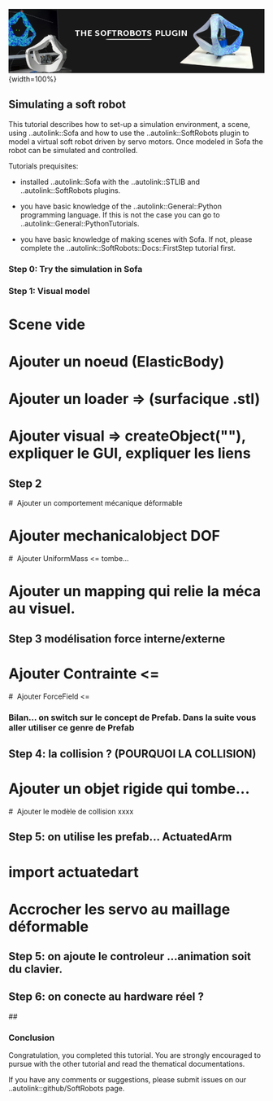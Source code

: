 ![](../../images/pluginimage.png){width=100%}

## Simulating a soft robot
This tutorial describes how to set-up a simulation environment, a scene, using ..autolink::Sofa and how to use the
..autolink::SoftRobots plugin to model a virtual soft robot driven by servo motors. 
Once modeled in Sofa the robot can be simulated and controlled.

Tutorials prequisites:

- installed ..autolink::Sofa with the ..autolink::STLIB and
..autolink::SoftRobots plugins.

- you have basic knowledge of the ..autolink::General::Python programming language. If this is not the case you can go to ..autolink::General::PythonTutorials.

- you have basic knowledge of making scenes with Sofa. If not, please complete the ..autolink::SoftRobots::Docs::FirstStep tutorial first.


### Step 0: Try the simulation in Sofa

### Step 1: Visual model
#    Scene vide
#    Ajouter un noeud (ElasticBody)
#       Ajouter un loader => (surfacique .stl) 
#       Ajouter visual => createObject(""), expliquer le GUI, expliquer les liens  

## Step 2
#    Ajouter un comportement mécanique déformable
#       Ajouter mechanicalobject DOF
#       Ajouter UniformMass  <= tombe...
#       Ajouter un mapping qui relie la méca au  visuel. 

## Step 3 modélisation force interne/externe
#       Ajouter Contrainte <=   
#       Ajouter ForceField <= 

### Bilan... on switch sur le concept de Prefab. Dans la suite vous aller utiliser ce genre de Prefab

## Step 4: la collision ?  (POURQUOI LA COLLISION)
#    Ajouter un objet rigide qui tombe... 
#    Ajouter le modèle de collision xxxx 

## Step 5: on utilise les prefab... ActuatedArm 
#   import actuatedart
#   Accrocher les servo au maillage déformable

## Step 5: on ajoute le controleur ...animation soit du clavier. 

## Step 6: on conecte au hardware réel ? 

## 



### Conclusion
Congratulation, you completed this tutorial. You are strongly encouraged to pursue with the other tutorial and 
read the thematical documentations.

If you have any comments or suggestions, please submit issues on our ..autolink::github/SoftRobots page. 
